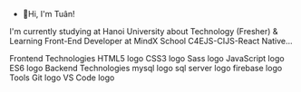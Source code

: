 - 👋Hi, I'm Tuân! 

I'm currently studying at Hanoi University about Technology (Fresher)
& Learning Front-End Developer at MindX School C4EJS-CIJS-React Native...

Frontend Technologies
HTML5 logo CSS3 logo Sass logo JavaScript logo ES6 logo
Backend Technologies
mysql logo sql server logo firebase logo
Tools
Git logo VS Code logo
